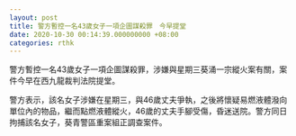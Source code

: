 ```yaml
---
layout: post
title: 警方暫控一名43歲女子一項企圖謀殺罪　今早提堂
date: 2020-10-30 00:14:39.000000000 +08:00
categories: rthk
---
```


警方暫控一名43歲女子一項企圖謀殺罪，涉嫌與星期三葵涌一宗縱火案有關，案件今早在西九龍裁判法院提堂。

警方表示，該名女子涉嫌在星期三，與46歲丈夫爭執，之後將懷疑易燃液體潑向單位內的物品，繼而點燃液體縱火，46歲的丈夫手腳受傷，昏迷送院。警方同日拘捕該名女子，葵青警區重案組正調查案件。
